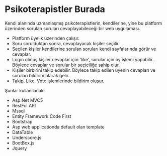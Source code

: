 # Psikoterapistler Burada
Kendi alanında uzmanlaşmış psikoterapistlerin, kendilerine, yine bu platform üzerinden sorulan soruları cevaplayabileceği bir web uygulaması.
* Platform üyelik üzerinden çalışır.
* Soru sorulduktan sonra, cevaplayacak kişiler seçilir.
* Seçilen kişiler kendilerine sorulan soruları kendi sayfalarında görür ve cevaplar.
* Login olmuş kişiler cevaplar için 'like', sorular için oy işlemi yapabilir. Böylece cevaplar ve sorular bir seçiciliğe sahip olur.
* Kişiler birbirini takip edebilir. Böylece takip edilen üyenin cevapları ve soruları bildirim olarak gelir.
* Takip, Like, Vote işlemlerinde bildirim oluşur.

Şunlar kullanılacak:
  * Asp.Net MVC5
  * RestFul API
  * Mssql
  * Entity Framework Code First
  * Bootstrap
  * Asp web applicationda default olan template
  * DataTable
  * Underscore.js
  * BootBox.js
  * Jquery
